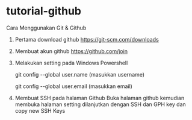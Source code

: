 # tutorial-github
Cara Menggunakan Git & Github
1. Pertama download github
https://git-scm.com/downloads
2. Membuat akun github
https://github.com/join
3. Melakukan setting pada Windows Powershell

   git config --global user.name (masukkan username)

   git config --global user.email (masukkan email)

5. Membuat SSH pada halaman Github
Buka halaman github kemudian membuka halaman setting dilanjutkan dengan SSH dan GPH key dan copy new SSH Keys
